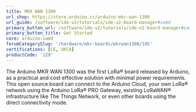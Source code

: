 ```yaml
---
title: MKR WAN 1300
url_shop: https://store.arduino.cc/arduino-mkr-wan-1300
url_guide: /software/ide-v2/tutorials/ide-v2-board-manager#samd
primary_button_url: /software/ide-v2/tutorials/ide-v2-board-manager#samd
primary_button_title: Get Started
core: arduino:samd
forumCategorySlug: '/hardware/mkr-boards/mkrwan1300/145'
certifications: [CE, UKCA]
productCode: '129'
---
```



The Arduino MKR WAN 1300 was the first LoRa® board released by Arduino, as a practical and cost effective solution with minimal power requirements. This open source board can connect to the Arduino Cloud, your own LoRa® network using the Arduino LoRa® PRO Gateway, existing LoRaWAN® infrastructure like The Things Network, or even other boards using the direct connectivity mode.